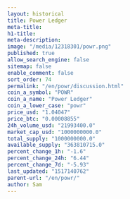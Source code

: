 ```yaml
---
layout: historical
title: Power Ledger
meta-title: 
h1-title: 
meta-description: 
image: "/media/12318301/powr.png"
published: true
allow_search_engine: false
sitemap: false
enable_comment: false
sort_order: 74
permalink: "/en/powr/discussion.html"
coin_a_symbol: "POWR"
coin_a_name: "Power Ledger"
coin_a_lower_case: "powr"
price_usd: "1.04047"
price_btc: "0.00008855"
24h_volume_usd: "21993400.0"
market_cap_usd: "1000000000.0"
total_supply: "1000000000.0"
available_supply: "363810715.0"
percent_change_1h: "-1.6"
percent_change_24h: "6.44"
percent_change_7d: "-5.93"
last_updated: "1517140762"
parent-url: "/en/powr/"
author: Sam
---
```


